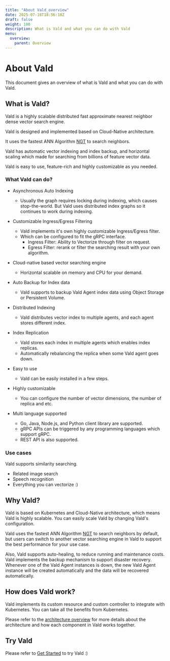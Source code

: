 ```yaml
---
title: "About Vald_overview"
date: 2025-07-18T18:56:18Z
draft: false
weight: 100
description: What is Vald and what you can do with Vald
menu:
  overview:
    parent: Overview
---
```


# About Vald <!-- omit in toc -->

This document gives an overview of what is Vald and what you can do with Vald.

## What is Vald?

<!-- copied from README-->

Vald is a highly scalable distributed fast approximate nearest neighbor dense vector search engine.

Vald is designed and implemented based on Cloud-Native architecture.

It uses the fastest ANN Algorithm [NGT](https://github.com/yahoojapan/NGT) to search neighbors.

Vald has automatic vector indexing and index backup, and horizontal scaling which made for searching from billions of feature vector data.

Vald is easy to use, feature-rich and highly customizable as you needed.

### What Vald can do?

<!-- copied from README-->

- Asynchronous Auto Indexing

  - Usually the graph requires locking during indexing, which causes stop-the-world. But Vald uses distributed index graphs so it continues to work during indexing.

- Customizable Ingress/Egress Filtering

  - Vald implements it's own highly customizable Ingress/Egress filter.
  - Which can be configured to fit the gRPC interface.
    - Ingress Filter: Ability to Vectorize through filter on request.
    - Egress Filter: rerank or filter the searching result with your own algorithm.

- Cloud-native based vector searching engine

  - Horizontal scalable on memory and CPU for your demand.

- Auto Backup for Index data

  - Vald supports to backup Vald Agent index data using Object Storage or Persistent Volume.

- Distributed Indexing

  - Vald distributes vector index to multiple agents, and each agent stores different index.

- Index Replication

  - Vald stores each index in multiple agents which enables index replicas.
  - Automatically rebalancing the replica when some Vald agent goes down.

- Easy to use

  - Vald can be easily installed in a few steps.

- Highly customizable

  - You can configure the number of vector dimensions, the number of replica and etc.

- Multi language supported
  - Go, Java, Node.js, and Python client library are supported.
  - gRPC APIs can be triggered by any programming languages which support gRPC.
  - REST API is also supported.

### Use cases

Vald supports similarity searching.

- Related image search
- Speech recognition
- Everything you can vectorize :)

## Why Vald?

Vald is based on Kubernetes and Cloud-Native architecture, which means Vald is highly scalable.
You can easily scale Vald by changing Vald's configuration.

Vald uses the fastest ANN Algorithm [NGT](https://github.com/yahoojapan/NGT) to search neighbors by default, but users can switch to another vector searching engine in Vald to support the best performance for your use case.

Also, Vald supports auto-healing, to reduce running and maintenance costs. Vald implements the backup mechanism to support disaster recovery.
Whenever one of the Vald Agent instances is down, the new Vald Agent instance will be created automatically and the data will be recovered automatically.

## How does Vald work?

Vald implements its custom resource and custom controller to integrate with Kubernetes.
You can take all the benefits from Kubernetes.

Please refer to the [architecture overview](/docs/overview/architecture) for more details about the architecture and how each component in Vald works together.

## Try Vald

Please refer to [Get Started](/docs/tutorial/get-started) to try Vald :)
